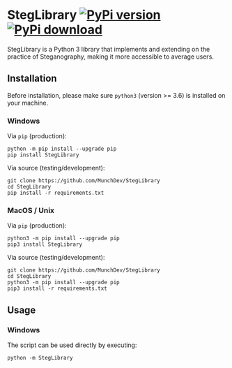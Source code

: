 # StegLibrary [![PyPi version](https://pypip.in/v/StegLibrary/badge.png)](https://crate.io/packages/StegLibrary/) [![PyPi download](https://pypip.in/d/StegLibrary/badge.png)](https://crate.io/packages/StegLibrary/)

StegLibrary is a Python 3 library that implements and extending on the practice of
Steganography, making it more accessible to average users.

## Installation

Before installation, please make sure `python3` (version >= 3.6) is installed on your machine.

### Windows

Via `pip` (production):

```
python -m pip install --upgrade pip
pip install StegLibrary
```

Via source (testing/development):
```
git clone https://github.com/MunchDev/StegLibrary
cd StegLibrary
pip install -r requirements.txt
```

### MacOS / Unix

Via `pip` (production):

```
python3 -m pip install --upgrade pip
pip3 install StegLibrary
```

Via source (testing/development):
```
git clone https://github.com/MunchDev/StegLibrary
cd StegLibrary
python3 -m pip install --upgrade pip
pip3 install -r requirements.txt
```

## Usage

### Windows

The script can be used directly by executing:

```
python -m StegLibrary
```

